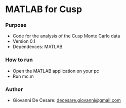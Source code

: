 # MATLAB for Cusp #

### Purpose ###

* Code for the analysis of the Cusp Monte Carlo data
* Version 0.1
* Dependences: MATLAB

### How to run ###

* Open the MATLAB application on your pc
* Run mc.m

### Author ###

* Giovanni De Cesare: decesare.giovanni@gmail.com
